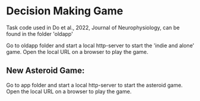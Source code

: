# Decision Making Game 
Task code used in Do et al., 2022, Journal of Neurophysiology, can be found in the folder 'oldapp'

Go to oldapp folder and start a local http-server to start the 'indie and alone' game. Open the local URL on a browser to play the game.


## New Asteroid Game:
Go to app folder and start a local http-server to start the asteroid game. Open the local URL on a browser to play the game.

